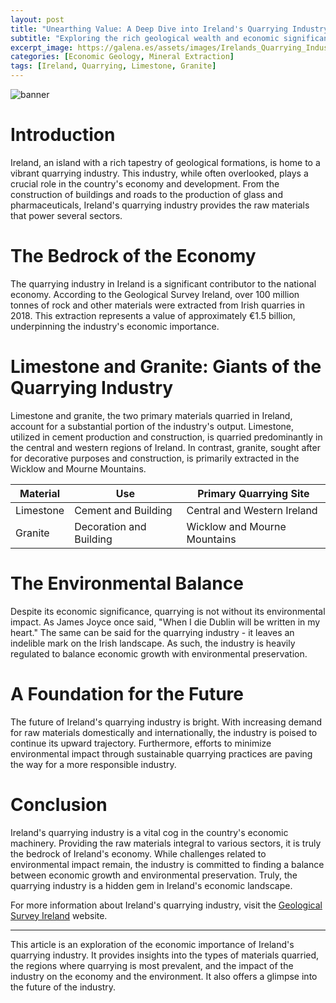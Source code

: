 ```yaml
---
layout: post
title: "Unearthing Value: A Deep Dive into Ireland's Quarrying Industry"
subtitle: "Exploring the rich geological wealth and economic significance of Ireland's vibrant quarrying industry."
excerpt_image: https://galena.es/assets/images/Irelands_Quarrying_Industry.png
categories: [Economic Geology, Mineral Extraction]
tags: [Ireland, Quarrying, Limestone, Granite]
---
```


![banner](https://galena.es/assets/images/Irelands_Quarrying_Industry.png "A scenic view of an Irish quarry showcasing layers of limestone and granite, highlighting the geological formations and mineral extraction processes vital to Ireland's economy.")

# Introduction

Ireland, an island with a rich tapestry of geological formations, is home to a vibrant quarrying industry. This industry, while often overlooked, plays a crucial role in the country's economy and development. From the construction of buildings and roads to the production of glass and pharmaceuticals, Ireland's quarrying industry provides the raw materials that power several sectors. 

# The Bedrock of the Economy

The quarrying industry in Ireland is a significant contributor to the national economy. According to the Geological Survey Ireland, over 100 million tonnes of rock and other materials were extracted from Irish quarries in 2018. This extraction represents a value of approximately €1.5 billion, underpinning the industry's economic importance.

# Limestone and Granite: Giants of the Quarrying Industry

Limestone and granite, the two primary materials quarried in Ireland, account for a substantial portion of the industry's output. Limestone, utilized in cement production and construction, is quarried predominantly in the central and western regions of Ireland. In contrast, granite, sought after for decorative purposes and construction, is primarily extracted in the Wicklow and Mourne Mountains.

| Material   | Use                  | Primary Quarrying Site  |
|------------|----------------------|-------------------------|
| Limestone  | Cement and Building  | Central and Western Ireland |
| Granite    | Decoration and Building | Wicklow and Mourne Mountains |

# The Environmental Balance

Despite its economic significance, quarrying is not without its environmental impact. As James Joyce once said, "When I die Dublin will be written in my heart." The same can be said for the quarrying industry - it leaves an indelible mark on the Irish landscape. As such, the industry is heavily regulated to balance economic growth with environmental preservation.

# A Foundation for the Future

The future of Ireland's quarrying industry is bright. With increasing demand for raw materials domestically and internationally, the industry is poised to continue its upward trajectory. Furthermore, efforts to minimize environmental impact through sustainable quarrying practices are paving the way for a more responsible industry.

# Conclusion

Ireland's quarrying industry is a vital cog in the country's economic machinery. Providing the raw materials integral to various sectors, it is truly the bedrock of Ireland's economy. While challenges related to environmental impact remain, the industry is committed to finding a balance between economic growth and environmental preservation. Truly, the quarrying industry is a hidden gem in Ireland's economic landscape.

For more information about Ireland's quarrying industry, visit the [Geological Survey Ireland](https://www.gsi.ie/) website.

---

This article is an exploration of the economic importance of Ireland's quarrying industry. It provides insights into the types of materials quarried, the regions where quarrying is most prevalent, and the impact of the industry on the economy and the environment. It also offers a glimpse into the future of the industry.
